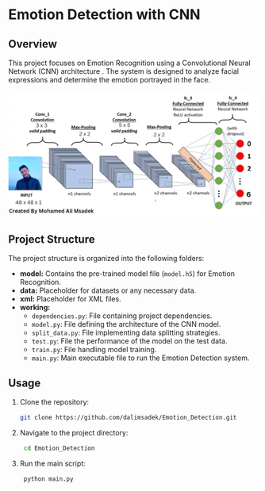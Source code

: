 # Emotion Detection with CNN

## Overview

This project focuses on Emotion Recognition using a Convolutional Neural Network (CNN) architecture . The system is designed to analyze facial expressions and determine the emotion portrayed in the face.


![CNN Architecture](architecture.png)

## Project Structure

The project structure is organized into the following folders:

- **model:** Contains the pre-trained model file (`model.h5`) for Emotion Recognition.
- **data:** Placeholder for datasets or any necessary data.
- **xml:** Placeholder for XML files.
- **working:**
  - `dependencies.py`: File containing project dependencies.
  - `model.py`: File defining the architecture of the CNN model.
  - `split_data.py`: File implementing data splitting strategies.
  - `test.py`: File the performance of the model on the test data.
  - `train.py`: File handling model training.
  - `main.py`: Main executable file to run the Emotion Detection system.

## Usage

1. Clone the repository:

   ```bash
   git clone https://github.com/dalimsadek/Emotion_Detection.git
2. Navigate to the project directory:
   ```bash
    cd Emotion_Detection
3. Run the main script:
   ```bash
    python main.py
